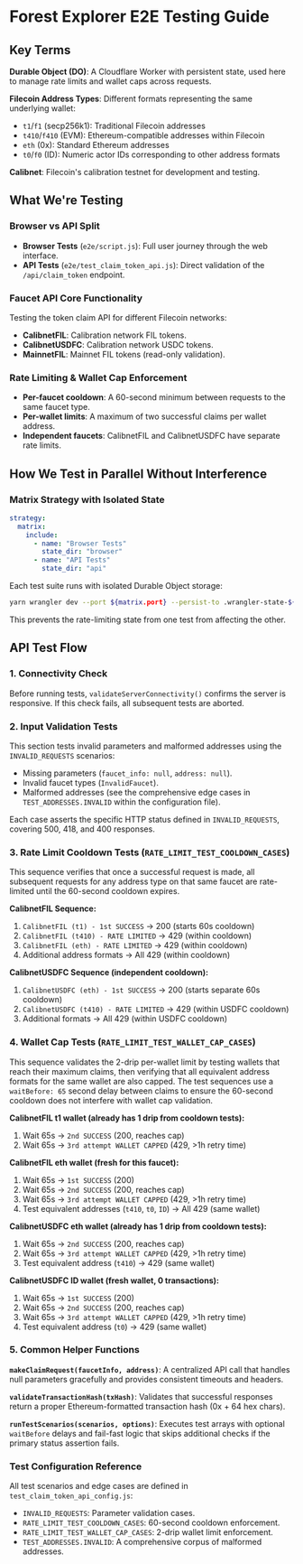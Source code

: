 # Forest Explorer E2E Testing Guide

## Key Terms

**Durable Object (DO)**: A Cloudflare Worker with persistent state, used here to
manage rate limits and wallet caps across requests.

**Filecoin Address Types**: Different formats representing the same underlying
wallet:

- `t1`/`f1` (secp256k1): Traditional Filecoin addresses
- `t410`/`f410` (EVM): Ethereum-compatible addresses within Filecoin
- `eth` (0x): Standard Ethereum addresses
- `t0`/`f0` (ID): Numeric actor IDs corresponding to other address formats

**Calibnet**: Filecoin's calibration testnet for development and testing.

## What We're Testing

### Browser vs API Split

- **Browser Tests** (`e2e/script.js`): Full user journey through the web
  interface.
- **API Tests** (`e2e/test_claim_token_api.js`): Direct validation of the
  `/api/claim_token` endpoint.

### Faucet API Core Functionality

Testing the token claim API for different Filecoin networks:

- **CalibnetFIL**: Calibration network FIL tokens.
- **CalibnetUSDFC**: Calibration network USDC tokens.
- **MainnetFIL**: Mainnet FIL tokens (read-only validation).

### Rate Limiting & Wallet Cap Enforcement

- **Per-faucet cooldown**: A 60-second minimum between requests to the same
  faucet type.
- **Per-wallet limits**: A maximum of two successful claims per wallet address.
- **Independent faucets**: CalibnetFIL and CalibnetUSDFC have separate rate
  limits.

## How We Test in Parallel Without Interference

### Matrix Strategy with Isolated State

```yaml
strategy:
  matrix:
    include:
      - name: "Browser Tests"
        state_dir: "browser"
      - name: "API Tests"
        state_dir: "api"
```

Each test suite runs with isolated Durable Object storage:

```bash
yarn wrangler dev --port ${matrix.port} --persist-to .wrangler-state-${state_dir}-${github.run_id}
```

This prevents the rate-limiting state from one test from affecting the other.

## API Test Flow

### 1. Connectivity Check

Before running tests, `validateServerConnectivity()` confirms the server is
responsive. If this check fails, all subsequent tests are aborted.

### 2. Input Validation Tests

This section tests invalid parameters and malformed addresses using the
`INVALID_REQUESTS` scenarios:

- Missing parameters (`faucet_info: null`, `address: null`).
- Invalid faucet types (`InvalidFaucet`).
- Malformed addresses (see the comprehensive edge cases in
  `TEST_ADDRESSES.INVALID` within the configuration file).

Each case asserts the specific HTTP status defined in `INVALID_REQUESTS`,
covering 500, 418, and 400 responses.

### 3. Rate Limit Cooldown Tests (`RATE_LIMIT_TEST_COOLDOWN_CASES`)

This sequence verifies that once a successful request is made, all subsequent
requests for any address type on that same faucet are rate-limited until the
60-second cooldown expires.

**CalibnetFIL Sequence:**

1. `CalibnetFIL (t1) - 1st SUCCESS` → 200 (starts 60s cooldown)
2. `CalibnetFIL (t410) - RATE LIMITED` → 429 (within cooldown)
3. `CalibnetFIL (eth) - RATE LIMITED` → 429 (within cooldown)
4. Additional address formats → All 429 (within cooldown)

**CalibnetUSDFC Sequence (independent cooldown):**

1. `CalibnetUSDFC (eth) - 1st SUCCESS` → 200 (starts separate 60s cooldown)
2. `CalibnetUSDFC (t410) - RATE LIMITED` → 429 (within USDFC cooldown)
3. Additional formats → All 429 (within USDFC cooldown)

### 4. Wallet Cap Tests (`RATE_LIMIT_TEST_WALLET_CAP_CASES`)

This sequence validates the 2-drip per-wallet limit by testing wallets that
reach their maximum claims, then verifying that all equivalent address formats
for the same wallet are also capped. The test sequences use a `waitBefore: 65`
second delay between claims to ensure the 60-second cooldown does not interfere
with wallet cap validation.

**CalibnetFIL t1 wallet (already has 1 drip from cooldown tests):**

1. Wait 65s → `2nd SUCCESS` (200, reaches cap)
2. Wait 65s → `3rd attempt WALLET CAPPED` (429, >1h retry time)

**CalibnetFIL eth wallet (fresh for this faucet):**

1. Wait 65s → `1st SUCCESS` (200)
2. Wait 65s → `2nd SUCCESS` (200, reaches cap)
3. Wait 65s → `3rd attempt WALLET CAPPED` (429, >1h retry time)
4. Test equivalent addresses (`t410`, `t0`, `ID`) → All 429 (same wallet)

**CalibnetUSDFC eth wallet (already has 1 drip from cooldown tests):**

1. Wait 65s → `2nd SUCCESS` (200, reaches cap)
2. Wait 65s → `3rd attempt WALLET CAPPED` (429, >1h retry time)
3. Test equivalent address (`t410`) → 429 (same wallet)

**CalibnetUSDFC ID wallet (fresh wallet, 0 transactions):**

1. Wait 65s → `1st SUCCESS` (200)
2. Wait 65s → `2nd SUCCESS` (200, reaches cap)
3. Wait 65s → `3rd attempt WALLET CAPPED` (429, >1h retry time)
4. Test equivalent address (`t0`) → 429 (same wallet)

### 5. Common Helper Functions

**`makeClaimRequest(faucetInfo, address)`**: A centralized API call that handles
null parameters gracefully and provides consistent timeouts and headers.

**`validateTransactionHash(txHash)`**: Validates that successful responses
return a proper Ethereum-formatted transaction hash (0x + 64 hex chars).

**`runTestScenarios(scenarios, options)`**: Executes test arrays with optional
`waitBefore` delays and fail-fast logic that skips additional checks if the
primary status assertion fails.

### Test Configuration Reference

All test scenarios and edge cases are defined in
`test_claim_token_api_config.js`:

- `INVALID_REQUESTS`: Parameter validation cases.
- `RATE_LIMIT_TEST_COOLDOWN_CASES`: 60-second cooldown enforcement.
- `RATE_LIMIT_TEST_WALLET_CAP_CASES`: 2-drip wallet limit enforcement.
- `TEST_ADDRESSES.INVALID`: A comprehensive corpus of malformed addresses.
